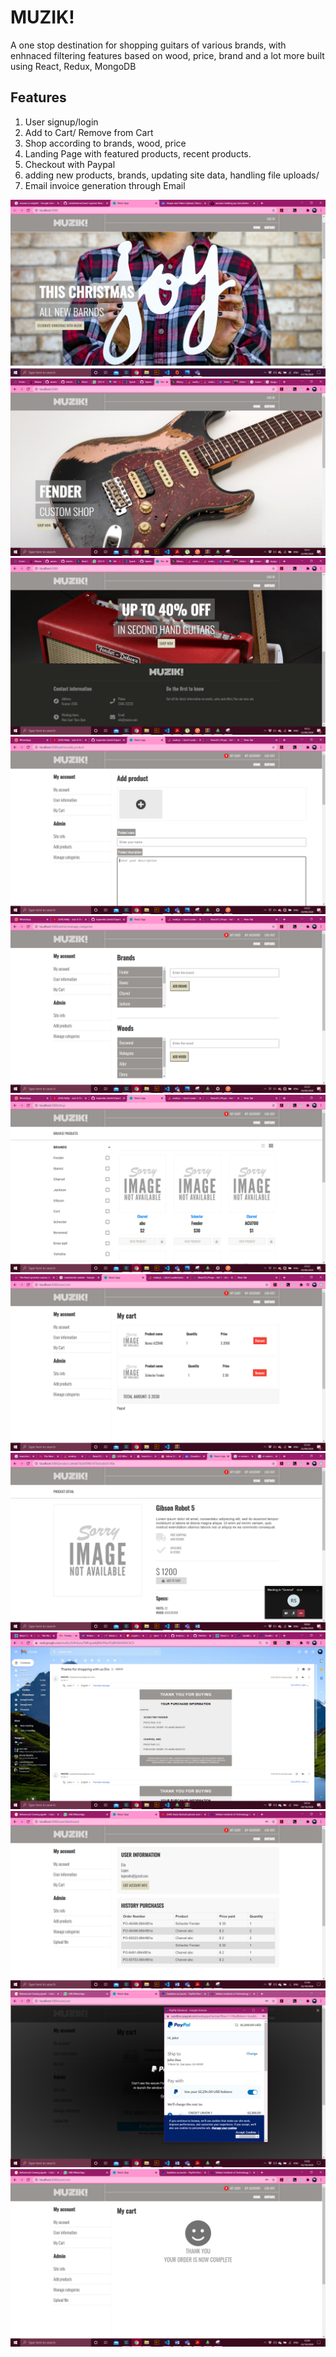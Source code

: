 # MUZIK!
A one stop destination for shopping guitars of various brands, with enhnaced filtering features based on wood, price, brand and a lot more built using React, Redux, MongoDB 

## Features
1. User signup/login
2. Add to Cart/ Remove from Cart
3. Shop according to brands, wood, price
4. Landing Page with featured products, recent products.
5. Checkout with Paypal
6. adding new products, brands, updating site data, handling file uploads/
7. Email invoice generation through Email

![1](https://github.com/lopeselio/muzik-store/blob/master/pics/1.png)
![2](https://github.com/lopeselio/muzik-store/blob/master/pics/2.png)
![3](https://github.com/lopeselio/muzik-store/blob/master/pics/3.png)
![4](https://github.com/lopeselio/muzik-store/blob/master/pics/4.png)
![5](https://github.com/lopeselio/muzik-store/blob/master/pics/5.png)
![6](https://github.com/lopeselio/muzik-store/blob/master/pics/6.png)
![7](https://github.com/lopeselio/muzik-store/blob/master/pics/7.png)
![8](https://github.com/lopeselio/muzik-store/blob/master/pics/8.png)
![9](https://github.com/lopeselio/muzik-store/blob/master/pics/9.png)
![10](https://github.com/lopeselio/muzik-store/blob/master/pics/10.png)
![11](https://github.com/lopeselio/muzik-store/blob/master/pics/11.png)
![12](https://github.com/lopeselio/muzik-store/blob/master/pics/12.png)



